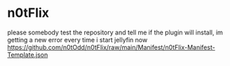 # n0tFlix

please somebody test the repository and tell me if the plugin will install, im getting a new error every time i start jellyfin now
https://github.com/n0tOdd/n0tFlix/raw/main/Manifest/n0tFlix-Manifest-Template.json
